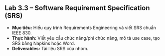 ## Lab 3.3 – Software Requirement Specification (SRS)
- **Mục tiêu:** Hiểu quy trình Requirements Engineering và viết SRS chuẩn IEEE 830.
- **Thực hành:** Viết yêu cầu chức năng/phi chức năng, mô tả use case, tạo SRS bằng Napkins hoặc Word.
- **Deliverables:** Tài liệu SRS của nhóm.
